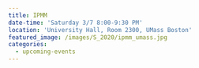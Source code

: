 ```yaml
---
title: IPMM
date-time: 'Saturday 3/7 8:00-9:30 PM'
location: 'University Hall, Room 2300, UMass Boston'
featured_image: /images/S_2020/ipmm_umass.jpg
categories:
  - upcoming-events
---
```


